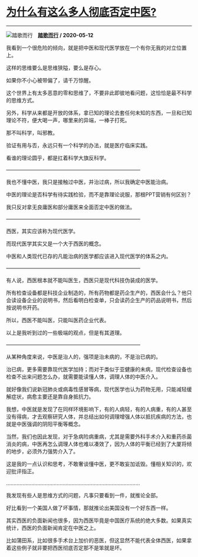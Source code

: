# [为什么有这么多人彻底否定中医?](https://www.zhihu.com/answer/1218008377)

--------------------------------------------------------------

![踏歌而行](https://pic1.zhimg.com/da8e974dc.jpg?source=1940ef5c "踏歌而行")&emsp;**[踏歌而行](https://www.zhihu.com/people/ta-ge-er-xing-65-1) / 2020-05-12**

我看到一个很危险的倾向，就是把中医和现代医学放在一个有你无我的对立位置上。

这样的思维要么是思维狭隘，要么是存心。

如果你不小心被带偏了，请千万惊醒。

这个世界上有太多恶意的零和思维了，不要非此即彼地看问题，这恰恰是最不科学的思维方式。

另外，科学从来都是开放的体系，拿已知的理论去套任何未知的东西，一旦和已知理论不符，便大喝一声，哪里来的异端，一棒子打死。

那不叫科学，叫邪教。

验证有用与否，永远只有一个科学的办法，就是医疗临床实践。

看谁的理论圆乎，都是扛着科学大旗反科学。


——————————————————————————

我也不懂中医，我只是接触过中医，并治过病，所以我确定中医能治病。

中医的理论是否科学有待实践检验，而不是靠理论说服，那根PPT营销有何区别？

我只反对拿无良庸医和部分庸医来全面否定中医的做法。

——————————————————————————

西医，其实应该称为现代医学。

而现代医学其实又是一个大于西医的概念。

中医和人类现代已存的凡能治病的医学都应该进入现代医学的体系之内。

——————————————————————————

有人说，西医根本就不能叫医生，西医只是现代科技伪装成的医学。

所有检查设备都是科技企业制造的，所有药物都是药企生产的，西医会什么？他只会读设备企业的说明书，然后看明白检查单，只会读药企生产的药品说明书，然后按说明书开药。

所以，西医不能叫医，只能叫医药企业代表。

以上是我听到过的一些极端的观点，但是有其道理。

——————————————————————————

从某种角度来说，中医是治人的，强项是治未病的，不是治已病的。

治已病，更多需要靠现代医学加持；而对于类似于亚健康的未病，现代检查设备也检查不出来问题怎么办，就需要能读懂人体，调理人体的中医介入。

就好像我们说新冠肺炎或病毒性感冒等病，现代医学也认为药物无用，只能减轻缓解症状，病愈主要还是靠自身抵抗力。

我想，中医就是发现了在同样环境影响下，有的人病轻，有的人病重，有的人甚至没有得病，才去观察研究人体，并总结出如何调理增强人体以抵抗疾病的方法，也就是中医强调的阴阳平衡等概念。

当然，我们也因此发现，对于急病险病重病，尤其是需要外科手术介入和重药杀菌消炎的病，中医再怎么调理人体也难以凑效了，因为人体的平衡已经到了大厦将倾的地步，必须外力强势介入了。

这是我的一点认识和思考，不敢奢谈懂中医，更不敢妄加诋毁。懂相关知识的，欢迎批评指正。


………………………………………………………………………………

我发现有些人是思维方式的问题，凡事只要看到一件，就推论全部。

好比看到一个美国人做了坏事情，那就推论出美国没有一个好东西一样。

其实西医的负面新闻也很多，因为西医毕竟是中国医疗系统的绝大多数。如果真实统计，西医的负面新闻肯定在中医之上。

比如蒲田系，比如很多手术台上加价的恶医，但这显然不能代表全体西医，如果拿着这些例子就非要把西医彻底否定那不是笨就是坏。



